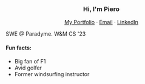 <p align="center">
  <h3 align="center">Hi, I'm Piero</h3>
</p>
<p align="center">
    <a href="https://ppanariello.com/">My Portfolio</a>
    ·
    <a href="mailto:pierodpanariello@gmail.com">Email</a>
    ·
    <a href="https://www.linkedin.com/in/piero-d-panariello-a460a81b0/">LinkedIn</a>
</p>

SWE @ Paradyme. W&M CS '23 

#### Fun facts: 
* Big fan of F1 
* Avid golfer 
* Former windsurfing instructor
